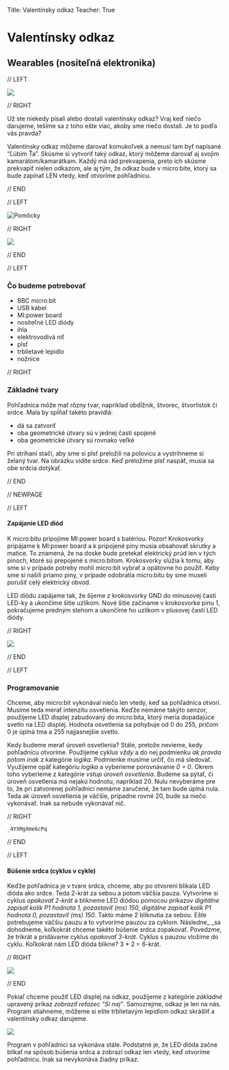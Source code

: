 Title:   	Valentínsky odkaz
Teacher:	True

# Valentínsky odkaz
## 	Wearables (nositeľná elektronika)

// LEFT

![](images/05_final.jpg)

// RIGHT

Už ste niekedy písali alebo dostali valentínsky odkaz? Vraj keď niečo darujeme, tešíme sa z toho ešte viac, akoby sme niečo dostali. Je to podľa vás pravda?

Valentínsky odkaz môžeme darovať komukoľvek a nemusí tam byť napísané “Ľúbim Ťa”. Skúsme si vytvoriť taký odkaz, ktorý môžeme darovať aj svojim kamarátom/kamarátkam. Každý má rád prekvapenia, preto ich skúsme prekvapiť nielen odkazom, ale aj tým, že odkaz bude v micro:bite, ktorý sa bude zapínať LEN vtedy, keď otvoríme pohľadnicu.

// END

// LEFT

![Pomôcky](images/01_uvod.jpg)

// RIGHT

![](images/02_tvary.jpg)

// END


// LEFT

### Čo budeme potrebovať

*   BBC micro:bit
*   USB kábel
*   MI:power board
*   nositeľné LED diódy
*   ihla
*   elektrovodivá niť
*   plsť
*   trblietavé lepidlo
*   nožnice

// RIGHT

### Základné tvary

Pohľadnica môže mať rôzny tvar, napríklad obdĺžnik, štvorec, štvorlístok či srdce. Mala by spĺňať takéto pravidlá:

*   dá sa zatvoriť
*   oba geometrické útvary sú v jednej časti spojené
*   oba geometrické útvary sú rovnako veľké

Pri strihaní stačí, aby sme si plsť preložili na polovicu a vystrihneme si želaný tvar. Na obrázku vidíte srdce. Keď preložíme plsť naspäť, musia sa obe srdcia dotýkať.

// END

// NEWPAGE

// LEFT

#### Zapájanie LED diód

K micro:bitu pripojíme MI:power board s batériou. Pozor! Krokosvorky pripájame k MI:power board a k pripojené piny musia obsahovať skrutky a matice. To znamená, že na doske bude pretekať elektrický prúd len v tých pinoch, ktoré sú prepojené s micro:bitom. Krokosvorky slúžia k tomu, aby sme si v prípade potreby mohli micro:bit vybrať a opätovne ho použiť. Keby sme si našili priamo piny, v prípade odobratia micro:bitu by sme museli porušiť celý elektrický obvod.

LED diódu zapájame tak, že šijeme z krokosvorky GND do mínusovej časti LED-ky a ukončíme šitie uzlíkom. Nové šitie začíname v krokosvorke pinu 1, pokračujeme predným stehom a ukončíme ho uzlíkom v plusovej častí LED diódy.

// RIGHT

![](images/03_sitie.jpg)

// END

// LEFT

### Programovanie

Chceme, aby micro:bit vykonával niečo len vtedy, keď sa pohľadnica otvorí. Musíme teda merať intenzitu osvetlenia. Keďže nemáme takýto senzor, použijeme LED displej zabudovaný do micro:bita, ktorý meria dopadajúce svetlo na LED displej. Hodnota osvetlenia sa pohybuje od 0 do 255, pričom 0 je úplná tma a 255 najjasnejšie svetlo.

Kedy budeme merať úroveň osvetlenia? Stále, pretože nevieme, kedy pohľadnicu otvoríme. Použijeme cyklus _vždy_ a do nej podmienku _ak pravda potom inak_ z kategórie _logika_. Podmienke musíme určiť, čo má sledovať. Využijeme opäť kategóriu _logika_ a vyberieme porovnávanie _0 = 0_. Okrem toho vyberieme z kategórie _vstup_ _úroveň osvetlenia_. Budeme sa pýtať, či úroveň osvetlenia má nejakú hodnotu, napríklad 20. Nulu nevyberáme pre to, že pri zatvorenej pohľadnici nemáme zaručené, že tam bude úplná nula. Teda ak úroveň osvetlenia je väčšie, prípadne rovné 20, bude sa niečo vykonávať. Inak sa nebude vykonávať nič.

// RIGHT

```makecode
_4YXMgXHe6cPq
```

// END

// LEFT

#### Búšenie srdca (cyklus v cykle)

Keďže pohľadnica je v tvare srdca, chceme, aby po otvorení blikala LED dióda ako srdce. Teda 2-krát za sebou a potom väčšia pauza. Vytvoríme si cyklus _opakovať 2-krát_ a blikneme LED diódou pomocou príkazov _digitálne zapísať kolík P1 hodnota 1, pozastaviť (ms) 150, digitálne zapísať kolík P1 hodnota 0, pozastaviť (ms) 150_. Takto máme 2 bliknutia za sebou. Ešte potrebujeme väčšiu pauzu a to vytvoríme pauzou za cyklom. Následne_ _sa dohodneme, koľkokrát chceme takéto búšenie srdca zopakovať. Povedzme, že trikrát a pridávame cyklus _opakovať 3-krát_. Cyklus s pauzou vložíme do cyklu. Koľkokrát nám LED dióda blikne? 3 * 2 = 6-krát.

// RIGHT

![](images/04_final.jpg)

// END

Pokiaľ chceme použiť LED displej na odkaz, použijeme z kategórie _základné_ upravený príkaz _zobraziť reťazec “Si naj”_. Samozrejme, odkaz je len na nás. Program stiahneme, môžeme si ešte trblietavým lepidlom odkaz skrášliť a valentínsky odkaz darujeme.

![](images/05_final.jpg)

Program v pohľadnici sa vykonáva stále. Podstatné je, že LED dióda začne blikať na spôsob búšenia srdca a zobrazí odkaz len vtedy, keď otvoríme pohľadnicu. Inak sa nevykonáva žiadny príkaz.
